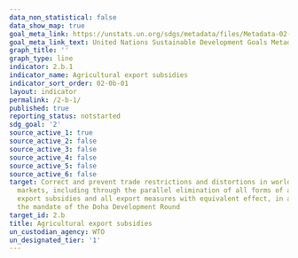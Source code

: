 ```yaml
---
data_non_statistical: false
data_show_map: true
goal_meta_link: https://unstats.un.org/sdgs/metadata/files/Metadata-02-0B-01.pdf
goal_meta_link_text: United Nations Sustainable Development Goals Metadata (pdf 232kB)
graph_title: ''
graph_type: line
indicator: 2.b.1
indicator_name: Agricultural export subsidies
indicator_sort_order: 02-0b-01
layout: indicator
permalink: /2-b-1/
published: true
reporting_status: notstarted
sdg_goal: '2'
source_active_1: true
source_active_2: false
source_active_3: false
source_active_4: false
source_active_5: false
source_active_6: false
target: Correct and prevent trade restrictions and distortions in world agricultural
  markets, including through the parallel elimination of all forms of agricultural
  export subsidies and all export measures with equivalent effect, in accordance with
  the mandate of the Doha Development Round
target_id: 2.b
title: Agricultural export subsidies
un_custodian_agency: WTO
un_designated_tier: '1'
---
```

